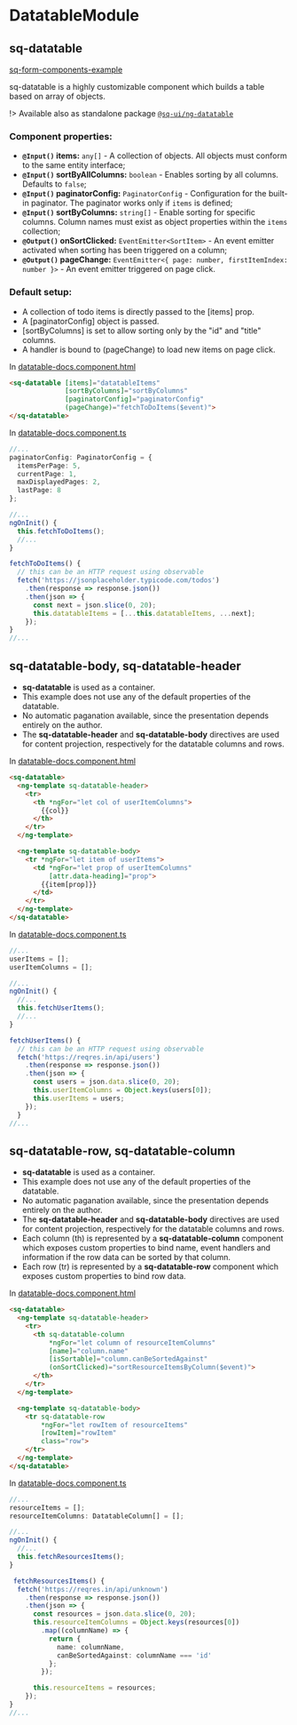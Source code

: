 # DatatableModule

## sq-datatable

[sq-form-components-example](https://stackblitz.com/edit/ng-sq-datatable?ctl=1&embed=1&view=preview ':include :type=iframe height=500px width=100%')


sq-datatable is a highly customizable component which builds a table based on array of objects.

!> Available also as standalone package [`@sq-ui/ng-datatable`](https://www.npmjs.com/package/@sq-ui/ng-datatable)

### Component properties:

- **`@Input()` items:** `any[]` - A collection of objects. All objects must conform to the same entity interface;
- **`@Input()` sortByAllColumns:** `boolean` - Enables sorting by all columns. Defaults to `false`;
- **`@Input()` paginatorConfig:** `PaginatorConfig` - Configuration for the built-in paginator. The paginator works only if `items` is defined;
- **`@Input()` sortByColumns:** `string[]` - Enable sorting for specific columns. Column names must exist as object properties within the `items` collection;
- **`@Output()` onSortClicked:** `EventEmitter<SortItem>` - An event emitter activated when sorting has been triggered on a column;
- **`@Output()` pageChange:** `EventEmitter<{ page: number, firstItemIndex: number }>` - An event emitter triggered on page click.


### Default setup:
- A collection of todo items is directly passed to the [items] prop.
- A [paginatorConfig] object is passed.
- [sortByColumns] is set to allow sorting only by the "id" and "title" columns.
- A handler is bound to (pageChange) to load new items on page click.
              
In [datatable-docs.component.html](https://github.com/SQ-UI/ng-sq-ui/blob/master/src/app/datatable/datatable-docs/datatable-docs.component.html#L35)

```html
<sq-datatable [items]="datatableItems"
              [sortByColumns]="sortByColumns"
              [paginatorConfig]="paginatorConfig"
              (pageChange)="fetchToDoItems($event)">
</sq-datatable>
```

In [datatable-docs.component.ts](https://github.com/SQ-UI/ng-sq-ui/blob/master/src/app/datatable/datatable-docs/datatable-docs.component.ts#L71)

```typescript
//...
paginatorConfig: PaginatorConfig = {
  itemsPerPage: 5,
  currentPage: 1,
  maxDisplayedPages: 2,
  lastPage: 8
};

//...
ngOnInit() {
  this.fetchToDoItems();
  //...
}

fetchToDoItems() {
  // this can be an HTTP request using observable
  fetch('https://jsonplaceholder.typicode.com/todos')
    .then(response => response.json())
    .then(json => {
      const next = json.slice(0, 20);
      this.datatableItems = [...this.datatableItems, ...next];
    });
}
//...
```

## sq-datatable-body, sq-datatable-header
- <b>sq-datatable</b> is used as a container.
- This example does not use any of the default properties of the datatable.
- No automatic paganation available, since the presentation depends entirely on the author.
- The <b>sq-datatable-header</b> and <b>sq-datatable-body</b> directives are used for content projection, respectively for the datatable columns and rows.

In [datatable-docs.component.html](https://github.com/SQ-UI/ng-sq-ui/blob/master/src/app/datatable/datatable-docs/datatable-docs.component.html#L68)
```html
<sq-datatable>
  <ng-template sq-datatable-header>
    <tr>
      <th *ngFor="let col of userItemColumns">
        {{col}}
      </th>
    </tr>
  </ng-template>

  <ng-template sq-datatable-body>
    <tr *ngFor="let item of userItems">
      <td *ngFor="let prop of userItemColumns"
          [attr.data-heading]="prop">
        {{item[prop]}}
      </td>
    </tr>
  </ng-template>
</sq-datatable>
```

In [datatable-docs.component.ts](https://github.com/SQ-UI/ng-sq-ui/blob/master/src/app/datatable/datatable-docs/datatable-docs.component.ts#L80)

```typescript
//...
userItems = [];
userItemColumns = [];

//...
ngOnInit() {
  //...
  this.fetchUserItems();
  //...
}

fetchUserItems() {
  // this can be an HTTP request using observable
  fetch('https://reqres.in/api/users')
    .then(response => response.json())
    .then(json => {
      const users = json.data.slice(0, 20);
      this.userItemColumns = Object.keys(users[0]);
      this.userItems = users;
    });
  }
//...
```


## sq-datatable-row, sq-datatable-column
- <b>sq-datatable</b> is used as a container.
- This example does not use any of the default properties of the datatable.
- No automatic paganation available, since the presentation depends entirely on the author.
- The <b>sq-datatable-header</b> and <b>sq-datatable-body</b> directives are used for content projection, respectively for the datatable columns and rows.
- Each column (th) is represented by a <b>sq-datatable-column</b> component which exposes custom properties to bind name, event handlers and information if the row data can be sorted by that column.
- Each row (tr) is represented by a <b>sq-datatable-row</b> component which exposes custom properties to bind row data.

In [datatable-docs.component.html](https://github.com/SQ-UI/ng-sq-ui/blob/master/src/app/datatable/datatable-docs/datatable-docs.component.html#L123)
```html
<sq-datatable>
  <ng-template sq-datatable-header>
    <tr>
      <th sq-datatable-column
          *ngFor="let column of resourceItemColumns"
          [name]="column.name"
          [isSortable]="column.canBeSortedAgainst"
          (onSortClicked)="sortResourceItemsByColumn($event)">
      </th>
    </tr>
  </ng-template>

  <ng-template sq-datatable-body>
    <tr sq-datatable-row
        *ngFor="let rowItem of resourceItems"
        [rowItem]="rowItem"
        class="row">
    </tr>
  </ng-template>
</sq-datatable>
```

In [datatable-docs.component.ts](https://github.com/SQ-UI/ng-sq-ui/blob/master/src/app/datatable/datatable-docs/datatable-docs.component.ts#L80)

```typescript
//...
resourceItems = [];
resourceItemColumns: DatatableColumn[] = [];

//...
ngOnInit() {
  //...
  this.fetchResourcesItems();
}

 fetchResourcesItems() {
  fetch('https://reqres.in/api/unknown')
    .then(response => response.json())
    .then(json => {
      const resources = json.data.slice(0, 20);
      this.resourceItemColumns = Object.keys(resources[0])
        .map((columnName) => {
          return {
            name: columnName,
            canBeSortedAgainst: columnName === 'id'
          };
        });

      this.resourceItems = resources;
    });
}
//...
```
